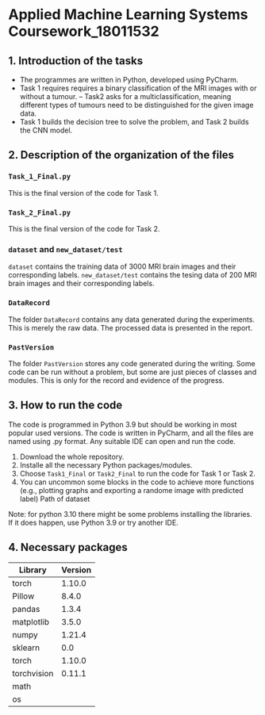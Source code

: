 #  Applied Machine Learning Systems Coursework_18011532

## 1. Introduction of the tasks

- The programmes are written in Python, developed using PyCharm.
- Task 1 requires requires a binary classification of the MRI images with or without a tumour. – Task2 asks for a multiclassification, meaning different types of tumours need to be distinguished for the given image data.
- Task 1 builds the decision tree to solve the problem, and Task 2 builds the CNN model.



## 2. Description of the organization of the files

### ``Task_1_Final.py``

This is the final version of the code for Task 1.

### ``Task_2_Final.py``

This is the final version of the code for Task 2.

###  `dataset` and `new_dataset/test` 

`dataset` contains the training data of 3000 MRI brain images and their corresponding labels. `new_dataset/test` contains the tesing data of 200 MRI brain images and their corresponding labels.

### `DataRecord`

The folder `DataRecord` contains any data generated during the experiments. This is merely the raw data. The processed data is presented in the report.

### `PastVersion`

The folder `PastVersion` stores any code generated during the writing. Some code can be run without a problem, but some are just pieces of classes and modules. This is only for the record and evidence of the progress.

## 3. How to run the code

The code is programmed in Python 3.9 but should be working in most popular used versions. The code is written in PyCharm, and all the files are named using .py format. Any suitable IDE can open and run the code.

1. Download the whole repository.
2. Installe all the necessary Python packages/modules.
3. Choose `Task1_Final` or `Task2_Final` to run the code for Task 1 or Task 2.
4. You can uncommon some blocks in the code to achieve more functions (e.g., plotting graphs and exporting a randome image with predicted label)
Path of dataset

Note: for python 3.10 there might be some problems installing the libraries. If it does happen, use Python 3.9 or try another IDE. 

## 4. Necessary packages

| Library | Version |
| --- | --- |
| torch | 1.10.0 |
| Pillow | 8.4.0 |
|pandas      |                 1.3.4|
|matplotlib      |             3.5.0|
|numpy   |                     1.21.4|
|sklearn        |              0.0|
|torch             |           1.10.0|
|torchvision      |            0.11.1|
|math||
|os |  |

